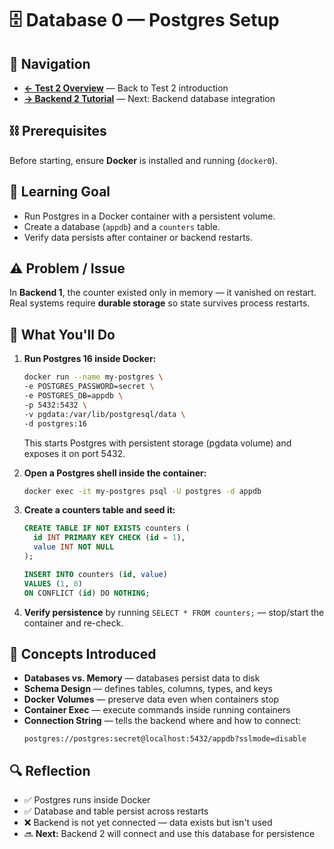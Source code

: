 # 🗄️ Database 0 — Postgres Setup

## 🚀 Navigation

- **[← Test 2 Overview](./_overview.md)** — Back to Test 2 introduction
- **[→ Backend 2 Tutorial](./backend2.md)** — Next: Backend database integration

## ⛓️ Prerequisites

Before starting, ensure **Docker** is installed and running (`docker0`).

## 🎯 Learning Goal

- Run Postgres in a Docker container with a persistent volume.
- Create a database (`appdb`) and a `counters` table.
- Verify data persists after container or backend restarts.

## ⚠️ Problem / Issue

In **Backend 1**, the counter existed only in memory — it vanished on restart.  
Real systems require **durable storage** so state survives process restarts.

## 🧠 What You'll Do

1. **Run Postgres 16 inside Docker:**

   ```bash
   docker run --name my-postgres \
   -e POSTGRES_PASSWORD=secret \
   -e POSTGRES_DB=appdb \
   -p 5432:5432 \
   -v pgdata:/var/lib/postgresql/data \
   -d postgres:16
   ```

   This starts Postgres with persistent storage (pgdata volume) and exposes it on port 5432.

2. **Open a Postgres shell inside the container:**

   ```bash
   docker exec -it my-postgres psql -U postgres -d appdb
   ```

3. **Create a counters table and seed it:**

   ```sql
   CREATE TABLE IF NOT EXISTS counters (
     id INT PRIMARY KEY CHECK (id = 1),
     value INT NOT NULL
   );

   INSERT INTO counters (id, value)
   VALUES (1, 0)
   ON CONFLICT (id) DO NOTHING;
   ```

4. **Verify persistence** by running `SELECT * FROM counters;` — stop/start the container and re-check.

## 📖 Concepts Introduced

- **Databases vs. Memory** — databases persist data to disk
- **Schema Design** — defines tables, columns, types, and keys
- **Docker Volumes** — preserve data even when containers stop
- **Container Exec** — execute commands inside running containers
- **Connection String** — tells the backend where and how to connect:
  ```
  postgres://postgres:secret@localhost:5432/appdb?sslmode=disable
  ```

## 🔍 Reflection

- ✅ Postgres runs inside Docker
- ✅ Database and table persist across restarts
- ❌ Backend is not yet connected — data exists but isn't used
- 🔜 **Next:** Backend 2 will connect and use this database for persistence
